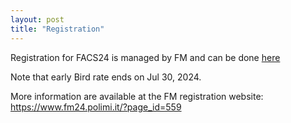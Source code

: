 ```yaml
---
layout: post
title: "Registration"
---
```


Registration for FACS24 is managed by FM and can be done [here](https://eventi.fondazionepolitecnico.it/FM24-The26thInternationalSymposiumonFormalMethods#/)

Note that early Bird rate ends on Jul 30, 2024.

More information are available at the FM registration website:
https://www.fm24.polimi.it/?page_id=559
